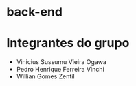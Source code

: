 # back-end

# Integrantes do grupo

- Vinicius Sussumu Vieira Ogawa
- Pedro Henrique Ferreira Vinchi
- Willian Gomes Zentil
